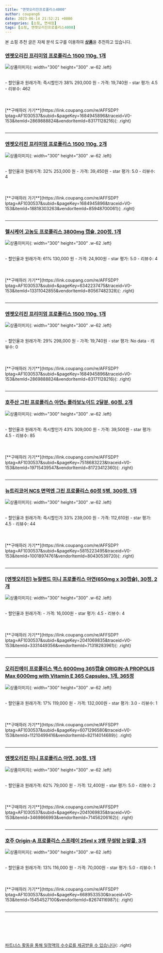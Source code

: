 ```yaml
---
title: "엔젯오리진프로폴리스4000"
author: coupang6
date: 2023-06-14 21:52:21 +0800
categories: [쇼핑, 면세점]
tags: [쇼핑, 엔젯오리진프로폴리스4000]
---
```


본 쇼핑 추천 글은 자체 분석 도구를 이용하여 [**상품**](https://link.coupang.com/a/bao1ui)을 추천하고 있습니다.

### [엔젯오리진 프리미엄 프로폴리스 1500 110g, 1개](https://link.coupang.com/re/AFFSDP?lptag=AF1030537&subid=&pageKey=1684945896&traceid=V0-153&itemId=2869888824&vendorItemId=83171128216)

![상품이미지](https://thumbnail8.coupangcdn.com/thumbnails/remote/230x230ex/image/vendor_inventory/3b8c/5918f051163a87e9cde86d30a883bea19e44b92694da9ce54d4ce04d1ca5.jpg){: width="300" height="300" .w-62 .left}


<br>
- 할인율과 원래가격: 즉시할인가 38%  293,000   원
- 가격: 19,740원
- star 평가: 4.5
- 리뷰수: 462
<br>
<br>
<br>
<br>
[**구매하러 가기**](https://link.coupang.com/re/AFFSDP?lptag=AF1030537&subid=&pageKey=1684945896&traceid=V0-153&itemId=2869888824&vendorItemId=83171128216){: .right}
<br>
<br>

---

### [엔젯오리진 프리미엄 프로폴리스 1500 110g, 2개](https://link.coupang.com/re/AFFSDP?lptag=AF1030537&subid=&pageKey=1684945896&traceid=V0-153&itemId=18818303263&vendorItemId=85948700061)

![상품이미지](https://thumbnail8.coupangcdn.com/thumbnails/remote/230x230ex/image/retail/images/aea835b2-481c-45ee-a9cf-560e099bb16e2277681797515796061.png){: width="300" height="300" .w-62 .left}


<br>
- 할인율과 원래가격: 32%  253,000   원
- 가격: 39,450원
- star 평가: 5.0
- 리뷰수: 4
<br>
<br>
<br>
<br>
[**구매하러 가기**](https://link.coupang.com/re/AFFSDP?lptag=AF1030537&subid=&pageKey=1684945896&traceid=V0-153&itemId=18818303263&vendorItemId=85948700061){: .right}
<br>
<br>

---

### [헬시케어 고농도 프로폴리스 3800mg 캡슐, 200정, 1개](https://link.coupang.com/re/AFFSDP?lptag=AF1030537&subid=&pageKey=6342237475&traceid=V0-153&itemId=13311042855&vendorItemId=80567482328)

![상품이미지](https://thumbnail6.coupangcdn.com/thumbnails/remote/230x230ex/image/vendor_inventory/7e2d/a1a6c0a7b9d4407638ffc9fa45cfb5d206aaa3006500945d56783b71123c.jpg){: width="300" height="300" .w-62 .left}


<br>
- 할인율과 원래가격: 61%  130,000   원
- 가격: 24,900원
- star 평가: 5.0
- 리뷰수: 4
<br>
<br>
<br>
<br>
[**구매하러 가기**](https://link.coupang.com/re/AFFSDP?lptag=AF1030537&subid=&pageKey=6342237475&traceid=V0-153&itemId=13311042855&vendorItemId=80567482328){: .right}
<br>
<br>

---

### [엔젯오리진 프리미엄 프로폴리스 1500 110g, 1개](https://link.coupang.com/re/AFFSDP?lptag=AF1030537&subid=&pageKey=1684945896&traceid=V0-153&itemId=2869888824&vendorItemId=83171128216)

![상품이미지](https://thumbnail8.coupangcdn.com/thumbnails/remote/230x230ex/image/vendor_inventory/3b8c/5918f051163a87e9cde86d30a883bea19e44b92694da9ce54d4ce04d1ca5.jpg){: width="300" height="300" .w-62 .left}


<br>
- 할인율과 원래가격: 29%  298,000   원
- 가격: 19,740원
- star 평가: No data
- 리뷰수: 0
<br>
<br>
<br>
<br>
[**구매하러 가기**](https://link.coupang.com/re/AFFSDP?lptag=AF1030537&subid=&pageKey=1684945896&traceid=V0-153&itemId=2869888824&vendorItemId=83171128216){: .right}
<br>
<br>

---

### [호주산 그린 프로폴리스 아연c 플라보노이드 2달분, 60정, 2개](https://link.coupang.com/re/AFFSDP?lptag=AF1030537&subid=&pageKey=7518683223&traceid=V0-153&itemId=19715439547&vendorItemId=81723412360)

![상품이미지](https://thumbnail8.coupangcdn.com/thumbnails/remote/230x230ex/image/vendor_inventory/e966/0cb0c19608369494d46238ab16e02c5fdb81b9c19b6aa1179cdcb3ecf3d3.jpg){: width="300" height="300" .w-62 .left}


<br>
- 할인율과 원래가격: 즉시할인가 43%  309,000   원
- 가격: 39,500원
- star 평가: 4.5
- 리뷰수: 85
<br>
<br>
<br>
<br>
[**구매하러 가기**](https://link.coupang.com/re/AFFSDP?lptag=AF1030537&subid=&pageKey=7518683223&traceid=V0-153&itemId=19715439547&vendorItemId=81723412360){: .right}
<br>
<br>

---

### [뉴트리코어 NCS 면역엔 그린 프로폴리스 60정 5병, 300정, 1개](https://link.coupang.com/re/AFFSDP?lptag=AF1030537&subid=&pageKey=5815223495&traceid=V0-153&itemId=10018974761&vendorItemId=80430539720)

![상품이미지](https://thumbnail10.coupangcdn.com/thumbnails/remote/230x230ex/image/vendor_inventory/d350/baed023deb9655a910efb9b1c97541a461b788389d8163060418ac98e308.JPG){: width="300" height="300" .w-62 .left}


<br>
- 할인율과 원래가격: 즉시할인가 33%  239,000   원
- 가격: 112,610원
- star 평가: 4.5
- 리뷰수: 44
<br>
<br>
<br>
<br>
[**구매하러 가기**](https://link.coupang.com/re/AFFSDP?lptag=AF1030537&subid=&pageKey=5815223495&traceid=V0-153&itemId=10018974761&vendorItemId=80430539720){: .right}
<br>
<br>

---

### [[엔젯오리진] 뉴질랜드 미니 프로폴리스 아연(650mg x 30캡슐), 30정, 2개](https://link.coupang.com/re/AFFSDP?lptag=AF1030537&subid=&pageKey=2041069835&traceid=V0-153&itemId=3331449356&vendorItemId=71318283961)

![상품이미지](https://thumbnail10.coupangcdn.com/thumbnails/remote/230x230ex/image/vendor_inventory/0698/26adcf94472b68141aa9550438207dc4de7f9281f46616d1057a5240a225.jpg){: width="300" height="300" .w-62 .left}


<br>
- 할인율과 원래가격: 
- 가격: 16,000원
- star 평가: 4.5
- 리뷰수: 4
<br>
<br>
<br>
<br>
[**구매하러 가기**](https://link.coupang.com/re/AFFSDP?lptag=AF1030537&subid=&pageKey=2041069835&traceid=V0-153&itemId=3331449356&vendorItemId=71318283961){: .right}
<br>
<br>

---

### [오리진에이 프로폴리스 맥스 6000mg 365캡슐 ORIGIN-A PROPOLIS Max 6000mg with Vitamin E 365 Capsules, 1개, 365정](https://link.coupang.com/re/AFFSDP?lptag=AF1030537&subid=&pageKey=6071296580&traceid=V0-153&itemId=11210499416&vendorItemId=82114014689)

![상품이미지](https://thumbnail9.coupangcdn.com/thumbnails/remote/230x230ex/image/vendor_inventory/71c3/4c82efe7bbaeec3f01dd54386a945f82ed31103490eedb3cc5b743e3ffbf.jpg){: width="300" height="300" .w-62 .left}


<br>
- 할인율과 원래가격: 17%  119,000   원
- 가격: 132,000원
- star 평가: 3.0
- 리뷰수: 1
<br>
<br>
<br>
<br>
[**구매하러 가기**](https://link.coupang.com/re/AFFSDP?lptag=AF1030537&subid=&pageKey=6071296580&traceid=V0-153&itemId=11210499416&vendorItemId=82114014689){: .right}
<br>
<br>

---

### [엔젯오리진 미니 프로폴리스 아연, 30정, 1개](https://link.coupang.com/re/AFFSDP?lptag=AF1030537&subid=&pageKey=2041069835&traceid=V0-153&itemId=3469866993&vendorItemId=71456206162)

![상품이미지](https://thumbnail6.coupangcdn.com/thumbnails/remote/230x230ex/image/retail/images/2020/09/01/17/4/c787807d-8b51-4328-9355-0a4a67bf8a81.jpg){: width="300" height="300" .w-62 .left}


<br>
- 할인율과 원래가격: 62%  79,000   원
- 가격: 12,400원
- star 평가: 5.0
- 리뷰수: 2
<br>
<br>
<br>
<br>
[**구매하러 가기**](https://link.coupang.com/re/AFFSDP?lptag=AF1030537&subid=&pageKey=2041069835&traceid=V0-153&itemId=3469866993&vendorItemId=71456206162){: .right}
<br>
<br>

---

### [호주 Origin-A 프로폴리스 스프레이 25ml x 3병 무설탕 논알콜, 3개](https://link.coupang.com/re/AFFSDP?lptag=AF1030537&subid=&pageKey=6689533530&traceid=V0-153&itemId=15454527100&vendorItemId=82674116987)

![상품이미지](https://thumbnail9.coupangcdn.com/thumbnails/remote/230x230ex/image/vendor_inventory/2344/c367b30444e60377753cf403b5af10ab663cbb59546b7b7a8c30e9d403c3.jpg){: width="300" height="300" .w-62 .left}


<br>
- 할인율과 원래가격: 13%  116,000   원
- 가격: 70,000원
- star 평가: 5.0
- 리뷰수: 1
<br>
<br>
<br>
<br>
[**구매하러 가기**](https://link.coupang.com/re/AFFSDP?lptag=AF1030537&subid=&pageKey=6689533530&traceid=V0-153&itemId=15454527100&vendorItemId=82674116987){: .right}
<br>
<br>

---
<br><br><br><br><br> [파트너스 활동을 통해 일정액의 수수료를 제공받을 수 있습니다](https://link.coupang.com/a/bao1ui){: .right}